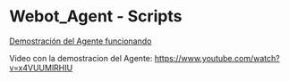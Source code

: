 # Webot_Agent - Scripts

[Demostración del Agente funcionando](./controllers)

Video con la demostracion del Agente: https://www.youtube.com/watch?v=x4VUUMlRHIU
